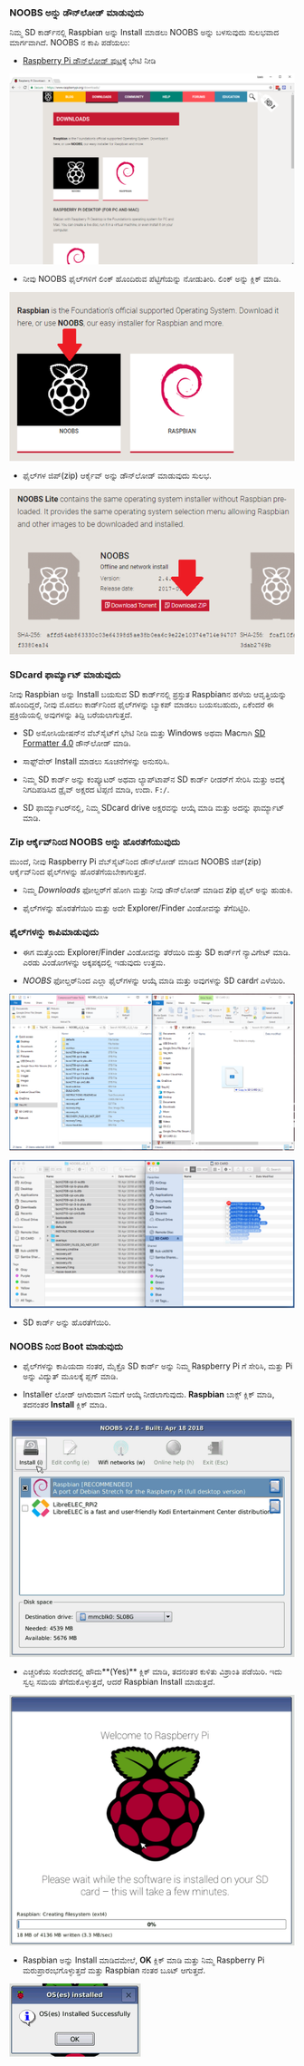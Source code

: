 ### NOOBS ಅನ್ನು ಡೌನ್‌ಲೋಡ್ ಮಾಡುವುದು

ನಿಮ್ಮ SD ಕಾರ್ಡ್‌ನಲ್ಲಿ Raspbian ಅನ್ನು Install ಮಾಡಲು NOOBS ಅನ್ನು ಬಳಸುವುದು ಸುಲಭವಾದ ಮಾರ್ಗವಾಗಿದೆ. NOOBS ನ ಕಾಪಿ ಪಡೆಯಲು:

+ [Raspberry Pi ಡೌನ್‌ಲೋಡ್ ಪುಟ](https://www.raspberrypi.org/downloads/)ಕ್ಕೆ ಭೇಟಿ ನೀಡಿ

![ಡೌನ್‌ಲೋಡ್‌ಗಳ ಪುಟ](images/downloads-page.png)

+ ನೀವು NOOBS ಫೈಲ್‌ಗಳಿಗೆ ಲಿಂಕ್ ಹೊಂದಿರುವ ಪೆಟ್ಟಿಗೆಯನ್ನು ನೋಡುತೀರಿ. ಲಿಂಕ್ ಅನ್ನು ಕ್ಲಿಕ್ ಮಾಡಿ.

![NOOBS ಕ್ಲಿಕ್ ಮಾಡಿ](images/click-noobs.png)

+ ಫೈಲ್‌ಗಳ ಜಿಪ್(zip) ಆರ್ಕೈವ್ ಅನ್ನು ಡೌನ್‌ಲೋಡ್ ಮಾಡುವುದು ಸುಲಭ.

![ಜಿಪ್ (zip) ಡೌನ್‌ಲೋಡ್](images/download-zip.png)

### SDcard ಫಾರ್ಮ್ಯಾಟ್ ಮಾಡುವುದು

ನೀವು Raspbian ಅನ್ನು Install ಬಯಸುವ SD ಕಾರ್ಡ್‌ನಲ್ಲಿ ಪ್ರಸ್ತುತ Raspbianನ ಹಳೆಯ ಆವೃತ್ತಿಯನ್ನು ಹೊಂದಿದ್ದರೆ, ನೀವು ಮೊದಲು ಕಾರ್ಡ್‌ನಿಂದ ಫೈಲ್‌ಗಳನ್ನು ಬ್ಯಾಕಪ್ ಮಾಡಲು ಬಯಸಬಹುದು, ಏಕೆಂದರೆ ಈ ಪ್ರಕ್ರಿಯೆಯಲ್ಲಿ ಅವುಗಳನ್ನು ತಿದ್ದಿ ಬರೆಯಲಾಗುತ್ತದೆ.

+ SD ಅಸೋಸಿಯೇಷನ್‌ನ ವೆಬ್‌ಸೈಟ್‌ಗೆ ಭೇಟಿ ನೀಡಿ ಮತ್ತು Windows ಅಥವಾ Macಗಾಗಿ [SD Formatter 4.0](https://www.sdcard.org/downloads/formatter_4/index.html) ಡೌನ್‌ಲೋಡ್ ಮಾಡಿ.

+ ಸಾಫ್ಟ್‌ವೇರ್ Install ಮಾಡಲು ಸೂಚನೆಗಳನ್ನು ಅನುಸರಿಸಿ.

+ ನಿಮ್ಮ SD ಕಾರ್ಡ್ ಅನ್ನು ಕಂಪ್ಯೂಟರ್ ಅಥವಾ ಲ್ಯಾಪ್‌ಟಾಪ್‌ನ SD ಕಾರ್ಡ್ ರೀಡರ್‌ಗೆ ಸೇರಿಸಿ ಮತ್ತು ಅದಕ್ಕೆ ನಿಗದಿಪಡಿಸಿದ ಡ್ರೈವ್ ಅಕ್ಷರದ ಟಿಪ್ಪಣಿ ಮಾಡಿ, ಉದಾ. `F:/`.

+ SD ಫಾರ್ಮ್ಯಾಟರ್‌ನಲ್ಲಿ, ನಿಮ್ಮ SDcard drive ಅಕ್ಷರವನ್ನು ಆಯ್ಕೆ ಮಾಡಿ ಮತ್ತು ಅದನ್ನು ಫಾರ್ಮ್ಯಾಟ್ ಮಾಡಿ.

### Zip ಆರ್ಕೈವ್‌ನಿಂದ NOOBS ಅನ್ನು ಹೊರತೆಗೆಯುವುದು

ಮುಂದೆ, ನೀವು Raspberry Pi ವೆಬ್‌ಸೈಟ್‌ನಿಂದ ಡೌನ್‌ಲೋಡ್ ಮಾಡಿದ NOOBS ಜಿಪ್(zip) ಆರ್ಕೈವ್‌ನಿಂದ ಫೈಲ್‌ಗಳನ್ನು ಹೊರತೆಗೆಯಬೇಕಾಗುತ್ತದೆ.

+ ನಿಮ್ಮ *Downloads* ಫೋಲ್ಡರ್‌ಗೆ ಹೋಗಿ ಮತ್ತು ನೀವು ಡೌನ್‌ಲೋಡ್ ಮಾಡಿದ zip ಫೈಲ್ ಅನ್ನು ಹುಡುಕಿ.

+ ಫೈಲ್‌ಗಳನ್ನು ಹೊರತೆಗೆಯಿರಿ ಮತ್ತು ಅದೇ Explorer/Finder ವಿಂಡೋವನ್ನು ತೆಗೆದಿಟ್ಟಿರಿ.

### ಫೈಲ್‌ಗಳನ್ನು ಕಾಪಿಮಾಡುವುದು

+ ಈಗ ಮತ್ತೊಂದು Explorer/Finder ವಿಂಡೋವನ್ನು ತೆರೆಯಿರಿ ಮತ್ತು SD ಕಾರ್ಡ್‌ಗೆ ನ್ಯಾವಿಗೇಟ್ ಮಾಡಿ. ಎರಡು ವಿಂಡೋಗಳನ್ನು ಅಕ್ಕಪಕ್ಕದಲ್ಲಿ ಇಡುವುದು ಉತ್ತಮ.

+ *NOOBS* ಫೋಲ್ಡರ್‌ನಿಂದ ಎಲ್ಲಾ ಫೈಲ್‌ಗಳನ್ನು ಆಯ್ಕೆ ಮಾಡಿ ಮತ್ತು ಅವುಗಳನ್ನು SD card‌ಗೆ ಎಳೆಯಿರಿ.

![windows ಕಾಪಿ](images/copy3.png)

![macOS ಕಾಪಿ](images/macos_copy.png)

+ SD ಕಾರ್ಡ್ ಅನ್ನು ಹೊರತೆಗೆಯಿರಿ.

### NOOBS ನಿಂದ Boot ಮಾಡುವುದು

+ ಫೈಲ್‌ಗಳನ್ನು ಕಾಪಿಯದಾ ನಂತರ, ಮೈಕ್ರೊ SD ಕಾರ್ಡ್ ಅನ್ನು ನಿಮ್ಮ Raspberry Pi ಗೆ ಸೇರಿಸಿ, ಮತ್ತು Pi ಅನ್ನು ವಿದ್ಯುತ್ ಮೂಲಕ್ಕೆ ಪ್ಲಗ್ ಮಾಡಿ.

+ Installer ಲೋಡ್ ಆಗಿರುವಾಗ ನಿಮಗೆ ಆಯ್ಕೆ ನೀಡಲಾಗುವುದು. **Raspbian** ಬಾಕ್ಸ್ ಕ್ಲಿಕ್ ಮಾಡಿ, ತದನಂತರ **Install** ಕ್ಲಿಕ್ ಮಾಡಿ.

![install](images/install.png)

+ ಎಚ್ಚರಿಕೆಯ ಸಂದೇಶದಲ್ಲಿ ಹೌದು**(Yes)** ಕ್ಲಿಕ್ ಮಾಡಿ, ತದನಂತರ ಕುಳಿತು ವಿಶ್ರಾಂತಿ ಪಡೆಯಿರಿ. ಇದು ಸ್ವಲ್ಪ ಸಮಯ ತೆಗೆದುಕೊಳ್ಳುತ್ತದೆ, ಆದರೆ Raspbian Install ಮಾಡುತ್ತದೆ.

![install ಆಗುತ್ತಿರುವುದು](images/installing.png)

+ Raspbian ಅನ್ನು Install ಮಾಡಿದಮೇಲೆ, **OK** ಕ್ಲಿಕ್ ಮಾಡಿ ಮತ್ತು ನಿಮ್ಮ Raspberry Pi ಮರುಪ್ರಾರಂಭಗೊಳ್ಳುತ್ತದೆ ಮತ್ತು Raspbian ನಂತರ ಬೂಟ್ ಆಗುತ್ತದೆ.

![install ಆಗಿರುವುದು](images/installed.png)